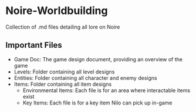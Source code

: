 # Noire-Worldbuilding

Collection of .md files detailing all lore on Noire

## Important Files

- Game Doc: The game design document, providing an overview of the game
- Levels: Folder containing all level designs
- Entities: Folder containing all character and enemy designs
- Items: Folder containing all item designs
	- Environmental Items: Each file is for an area where interactable items exist
	- Key Items: Each file is for a key item Nilo can pick up in-game
